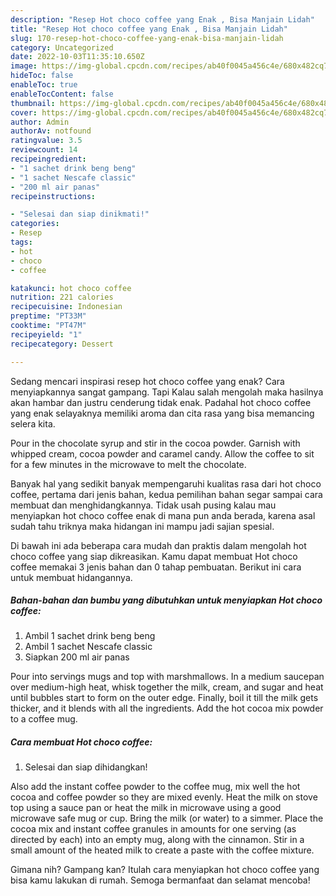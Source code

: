 ```yaml
---
description: "Resep Hot choco coffee yang Enak , Bisa Manjain Lidah"
title: "Resep Hot choco coffee yang Enak , Bisa Manjain Lidah"
slug: 170-resep-hot-choco-coffee-yang-enak-bisa-manjain-lidah
category: Uncategorized
date: 2022-10-03T11:35:10.650Z
image: https://img-global.cpcdn.com/recipes/ab40f0045a456c4e/680x482cq70/hot-choco-coffee-foto-resep-utama.jpg
hideToc: false
enableToc: true
enableTocContent: false
thumbnail: https://img-global.cpcdn.com/recipes/ab40f0045a456c4e/680x482cq70/hot-choco-coffee-foto-resep-utama.jpg
cover: https://img-global.cpcdn.com/recipes/ab40f0045a456c4e/680x482cq70/hot-choco-coffee-foto-resep-utama.jpg
author: Admin
authorAv: notfound
ratingvalue: 3.5
reviewcount: 14
recipeingredient:
- "1 sachet drink beng beng"
- "1 sachet Nescafe classic"
- "200 ml air panas"
recipeinstructions:

- "Selesai dan siap dinikmati!"
categories:
- Resep
tags:
- hot
- choco
- coffee

katakunci: hot choco coffee 
nutrition: 221 calories
recipecuisine: Indonesian
preptime: "PT33M"
cooktime: "PT47M"
recipeyield: "1"
recipecategory: Dessert

---
```



Sedang mencari inspirasi resep hot choco coffee yang enak? Cara menyiapkannya sangat gampang. Tapi Kalau salah mengolah maka hasilnya akan hambar dan justru cenderung tidak enak. Padahal hot choco coffee yang enak selayaknya memiliki aroma dan cita rasa yang bisa memancing selera kita.


Pour in the chocolate syrup and stir in the cocoa powder. Garnish with whipped cream, cocoa powder and caramel candy. Allow the coffee to sit for a few minutes in the microwave to melt the chocolate.

Banyak hal yang sedikit banyak mempengaruhi kualitas rasa dari hot choco coffee, pertama dari jenis bahan, kedua pemilihan bahan segar sampai cara membuat dan menghidangkannya. Tidak usah pusing kalau mau menyiapkan hot choco coffee enak di mana pun anda berada, karena asal sudah tahu triknya maka hidangan ini mampu jadi sajian spesial.


Di bawah ini ada beberapa cara mudah dan praktis dalam mengolah hot choco coffee yang siap dikreasikan. Kamu dapat membuat Hot choco coffee memakai 3 jenis bahan dan 0 tahap pembuatan. Berikut ini cara untuk membuat hidangannya.

<!--inarticleads1-->

##### Bahan-bahan dan bumbu yang dibutuhkan untuk menyiapkan Hot choco coffee:

1. Ambil 1 sachet drink beng beng
1. Ambil 1 sachet Nescafe classic
1. Siapkan 200 ml air panas


Pour into servings mugs and top with marshmallows. In a medium saucepan over medium-high heat, whisk together the milk, cream, and sugar and heat until bubbles start to form on the outer edge. Finally, boil it till the milk gets thicker, and it blends with all the ingredients. Add the hot cocoa mix powder to a coffee mug. 

<!--inarticleads2-->

##### Cara membuat Hot choco coffee:


1. Selesai dan siap dihidangkan!

Also add the instant coffee powder to the coffee mug, mix well the hot cocoa and coffee powder so they are mixed evenly. Heat the milk on stove top using a sauce pan or heat the milk in microwave using a good microwave safe mug or cup. Bring the milk (or water) to a simmer. Place the cocoa mix and instant coffee granules in amounts for one serving (as directed by each) into an empty mug, along with the cinnamon. Stir in a small amount of the heated milk to create a paste with the coffee mixture. 

Gimana nih? Gampang kan? Itulah cara menyiapkan hot choco coffee yang bisa kamu lakukan di rumah. Semoga bermanfaat dan selamat mencoba!
